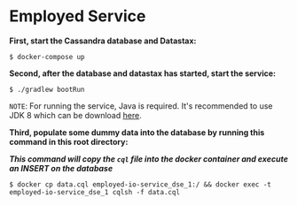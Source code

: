 # Employed Service

**First, start the Cassandra database and Datastax:**
```
$ docker-compose up
```

**Second, after the database and datastax has started, start the service:**
```
$ ./gradlew bootRun
```
`NOTE`: For running the service, Java is required. It's recommended to use JDK 8 which can be download [here](https://www.oracle.com/technetwork/java/javase/downloads/jdk8-downloads-2133151.html).

**Third, populate some dummy data into the database by running this command in this root directory:**

***This command will copy the `cql` file into the docker container and execute an INSERT on the database***
```
$ docker cp data.cql employed-io-service_dse_1:/ && docker exec -t employed-io-service_dse_1 cqlsh -f data.cql
```